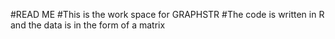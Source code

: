#READ ME 
#This is the work space for GRAPHSTR 
#The code is written in R and the data is in the form of a matrix 